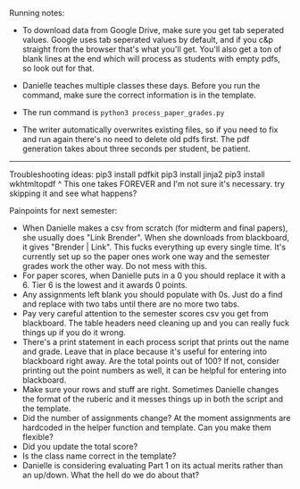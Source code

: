 Running notes:

- To download data from Google Drive, make sure you get tab seperated values. Google uses tab seperated values by default, and if you c&p straight from the browser that's what you'll get. You'll also get a ton of blank lines at the end which will process as students with empty pdfs, so look out for that.

- Danielle teaches multiple classes these days. Before you run the command, make sure the correct information is in the template.

- The run command is
`python3 process_paper_grades.py`

- The writer automatically overwrites existing files, so if you need to fix and run again there's no need to delete old pdfs first. The pdf generation takes about three seconds per student, be patient. 

------------

Troubleshooting ideas:
pip3 install pdfkit
pip3 install jinja2
pip3 install wkhtmltopdf
^ This one takes FOREVER and I'm not sure it's necessary. try skipping it and see what happens?

Painpoints for next semester:
- When Danielle makes a csv from scratch (for midterm and final papers), she usually does "Link Brender". When she downloads from blackboard, it gives "Brender | Link". This fucks everything up every single time. It's currently set up so the paper ones work one way and the semester grades work the other way. Do not mess with this.
- For paper scores, when Danielle puts in a 0 you should replace it with a 6. Tier 6 is the lowest and it awards 0 points.
- Any assignments left blank you should populate with 0s. Just do a find and replace with two tabs until there are no more two tabs.
- Pay very careful attention to the semester scores csv you get from blackboard. The table headers need cleaning up and you can really fuck things up if you do it wrong.
- There's a print statement in each process script that prints out the name and grade. Leave that in place because it's useful for entering into blackboard right away. Are the total points out of 100? If not, consider printing out the point numbers as well, it can be helpful for entering into blackboard.
- Make sure your rows and stuff are right. Sometimes Danielle changes the format of the ruberic and it messes things up in both the script and the template.
- Did the number of assignments change? At the moment assignments are hardcoded in the helper function and template. Can you make them flexible?
- Did you update the total score?
- Is the class name correct in the template?
- Danielle is considering evaluating Part 1 on its actual merits rather than an up/down. What the hell do we do about that?